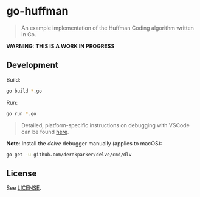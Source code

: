 # go-huffman

> An example implementation of the Huffman Coding algorithm written in Go.

__WARNING: THIS IS A WORK IN PROGRESS__

## Development

Build:

```sh
go build *.go
```

Run:

```sh
go run *.go
```

> Detailed, platform-specific instructions on debugging with VSCode can be found [here](https://github.com/Microsoft/vscode-go/wiki/Debugging-Go-code-using-VS-Code).

**Note**: Install the _delve_ debugger manually (applies to macOS):

```sh
go get -u github.com/derekparker/delve/cmd/dlv
```

## License

See [LICENSE](LICENSE).
